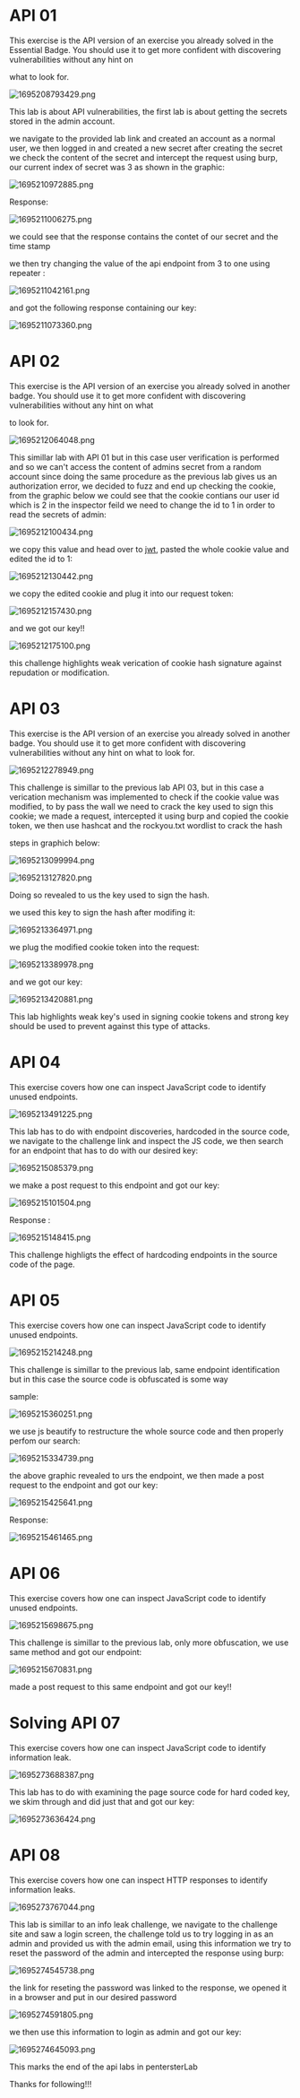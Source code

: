 # API 01

This exercise is the API version of an exercise you already solved in the Essential Badge. You should use it to get more confident with discovering vulnerabilities without any hint on

what to look for.

![1695208793429.png](https://Cyberguru1.github.io/posts/pentesterlab/api/images/1695208793429.png)

This lab is about API vulnerabilities, the first lab is about getting the secrets stored in the admin account.

we navigate to the provided lab link and created an account as a normal user, we then logged in and created a new secret after creating the secret we check the content of the secret and intercept the request using burp, our current index of secret was 3 as shown in the graphic: 


![1695210972885.png](https://Cyberguru1.github.io/posts/pentesterlab/api/images/1695210972885.png)

Response:


![1695211006275.png](https://Cyberguru1.github.io/posts/pentesterlab/api/images/1695211006275.png)

we could see that the response contains the contet of our secret and the time stamp

we then try changing the value of the api endpoint from 3 to  one using repeater : 

![1695211042161.png](https://Cyberguru1.github.io/posts/pentesterlab/api/images/1695211042161.png)

and got the following response containing our key:

![1695211073360.png](https://Cyberguru1.github.io/posts/pentesterlab/api/images/1695211073360.png)


# API 02

This exercise is the API version of an exercise you already solved in another badge. You should use it to get more confident with discovering vulnerabilities without any hint on what

to look for.

![1695212064048.png](https://Cyberguru1.github.io/posts/pentesterlab/api/images/1695212064048.png)

This simillar lab with API 01 but in this case user verification is performed and so we can't access the content of admins secret from a random account since doing the same procedure as the previous lab gives us an authorization error, we decided to fuzz and end up checking the cookie, from the graphic below we could see that the cookie contians our user id which is 2 in the inspector feild we need to change the id to 1 in order to read the secrets of admin:


![1695212100434.png](https://Cyberguru1.github.io/posts/pentesterlab/api/images/1695212100434.png)


we copy this value and head over to [jwt](jwt.io), pasted the whole cookie value and edited the id to 1:

![1695212130442.png](https://Cyberguru1.github.io/posts/pentesterlab/api/images/1695212130442.png)

we copy the edited cookie and plug it into our request token:

![1695212157430.png](https://Cyberguru1.github.io/posts/pentesterlab/api/images/1695212157430.png)

and we got our key!!

![1695212175100.png](https://Cyberguru1.github.io/posts/pentesterlab/api/images/1695212175100.png)

this challenge highlights weak verication of cookie hash signature against repudation or modification.


# API 03

This exercise is the API version of an exercise you already solved in another badge. You should use it to get more confident with discovering vulnerabilities without any hint on what to look for.

![1695212278949.png](https://Cyberguru1.github.io/posts/pentesterlab/api/images/1695212278949.png)

This challenge is simillar to the previous lab API 03, but in this case a verication mechanism was implemented to check if the cookie value was modified, to by pass the wall we need to crack the key used to sign this cookie; we made a request, intercepted it using burp and copied the cookie token, we then use hashcat and the rockyou.txt wordlist to crack the hash

steps in graphich below:

![1695213099994.png](https://Cyberguru1.github.io/posts/pentesterlab/api/images/1695213099994.png)

![1695213127820.png](https://Cyberguru1.github.io/posts/pentesterlab/api/images/1695213127820.png)


Doing so revealed to us the key used to sign the hash.

we used this key to sign the hash after modifing it:

![1695213364971.png](https://Cyberguru1.github.io/posts/pentesterlab/api/images/1695213364971.png)

we plug the modified cookie token into the request:

![1695213389978.png](https://Cyberguru1.github.io/posts/pentesterlab/api/images/1695213389978.png)


and we got our key:

![1695213420881.png](https://Cyberguru1.github.io/posts/pentesterlab/api/images/1695213420881.png)

This lab highlights weak key's used in signing cookie tokens and strong key should be used to prevent against this type of attacks.


# API 04

This exercise covers how one can inspect JavaScript code to identify unused endpoints.

![1695213491225.png](https://Cyberguru1.github.io/posts/pentesterlab/api/images/1695213491225.png)

This lab has to do with endpoint discoveries, hardcoded in the source code, we navigate to the challenge link and inspect the JS code, we then search for an endpoint that has to do with our desired key:

![1695215085379.png](https://Cyberguru1.github.io/posts/pentesterlab/api/images/1695215085379.png)

we make a post request to this endpoint and got our key:

![1695215101504.png](https://Cyberguru1.github.io/posts/pentesterlab/api/images/1695215101504.png)


Response :

![1695215148415.png](https://Cyberguru1.github.io/posts/pentesterlab/api/images/1695215148415.png)

This challenge highligts the effect of hardcoding endpoints in the source code of the page.



# API 05

This exercise covers how one can inspect JavaScript code to identify unused endpoints.

![1695215214248.png](https://Cyberguru1.github.io/posts/pentesterlab/api/images/1695215214248.png)

This challenge is simillar to the previous lab, same endpoint identification but in this case the source code is obfuscated is some way

sample:

![1695215360251.png](https://Cyberguru1.github.io/posts/pentesterlab/api/images/1695215360251.png)


we use js beautify to restructure the whole source code and then properly perfom our search:


![1695215334739.png](https://Cyberguru1.github.io/posts/pentesterlab/api/images/1695215334739.png)

the above graphic revealed to urs the endpoint, we then made a post request to the endpoint and got our key:

![1695215425641.png](https://Cyberguru1.github.io/posts/pentesterlab/api/images/1695215425641.png)

Response:

![1695215461465.png](https://Cyberguru1.github.io/posts/pentesterlab/api/images/1695215461465.png)



# API 06

This exercise covers how one can inspect JavaScript code to identify unused endpoints.

![1695215698675.png](https://Cyberguru1.github.io/posts/pentesterlab/api/images/1695215698675.png)

This challenge is simillar to the previous lab, only more obfuscation, we use same method and got our endpoint:

![1695215670831.png](https://Cyberguru1.github.io/posts/pentesterlab/api/images/1695215670831.png)

made a post request to this same endpoint and got our key!!



# Solving API 07

This exercise covers how one can inspect JavaScript code to identify information leak.

![1695273688387.png](https://Cyberguru1.github.io/posts/pentesterlab/api/images/1695273688387.png)

This lab has to do with examining the page source code for hard coded key, we skim through and did just that and got our key:

![1695273636424.png](https://Cyberguru1.github.io/posts/pentesterlab/api/images/1695273636424.png)


# API 08

This exercise covers how one can inspect HTTP responses to identify information leaks.

![1695273767044.png](https://Cyberguru1.github.io/posts/pentesterlab/api/images/1695273767044.png)

This lab is simillar to an info leak challenge, we navigate to the challenge site and saw a login screen, the challenge told us to try logging in as an admin and provided us with the admin email, using this information we try to reset the password of the admin and intercepted the response using burp:

![1695274545738.png](https://Cyberguru1.github.io/posts/pentesterlab/api/images/1695274545738.png)

the link for reseting the password was linked to the response, we opened it in a browser and put in our desired password

![1695274591805.png](https://Cyberguru1.github.io/posts/pentesterlab/api/images/1695274591805.png)

we then use this information to login as admin and got our key:

![1695274645093.png](https://Cyberguru1.github.io/posts/pentesterlab/api/images/1695274645093.png)

This marks the end of the api labs in pentersterLab

Thanks for following!!!
